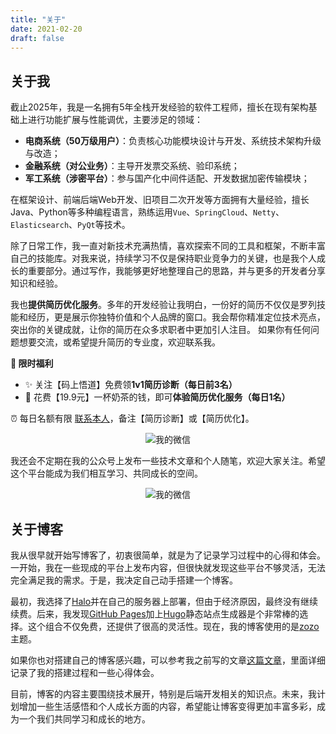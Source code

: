 ```yaml
---
title: "关于"
date: 2021-02-20
draft: false
---
```


## 关于我
截止2025年，我是一名拥有5年全栈开发经验的软件工程师，擅长在现有架构基础上进行功能扩展与性能调优，主要涉足的领域：
- **电商系统（50万级用户）**：负责核心功能模块设计与开发、系统技术架构升级与改造；
- **金融系统（对公业务）**：主导开发票交系统、验印系统；
- **军工系统（涉密平台）**：参与国产化中间件适配、开发数据加密传输模块；

在框架设计、前端后端Web开发、旧项目二次开发等方面拥有大量经验，擅长Java、Python等多种编程语言，熟练运用`Vue`、`SpringCloud`、`Netty`、`Elasticsearch`、`PyQt`等技术。

除了日常工作，我一直对新技术充满热情，喜欢探索不同的工具和框架，不断丰富自己的技能库。对我来说，持续学习不仅是保持职业竞争力的关键，也是我个人成长的重要部分。通过写作，我能够更好地整理自己的思路，并与更多的开发者分享知识和经验。

我也**提供简历优化服务**。多年的开发经验让我明白，一份好的简历不仅仅是罗列技能和经历，更是展示你独特价值和个人品牌的窗口。我会帮你精准定位技术亮点，突出你的关键成就，让你的简历在众多求职者中更加引人注目。
如果你有任何问题想要交流，或希望提升简历的专业度，欢迎联系我。

**🎁 限时福利**
- ✨ 关注【码上悟道】免费领**1v1简历诊断（每日前3名）**
- 💼 花费【19.9元】一杯奶茶的钱，即可**体验简历优化服务（每日1名）**

⏰ 每日名额有限 [联系本人](/about/)，备注【简历诊断】或【简历优化】。

<div style="text-align: center;">
    <img src="/posts/annex/images/essays/self微信.png" alt="我的微信" style="max-width: 33%; height: auto;">
</div>

我还会不定期在我的公众号上发布一些技术文章和个人随笔，欢迎大家关注。希望这个平台能成为我们相互学习、共同成长的空间。
<div style="text-align: center;">
    <img src="/posts/annex/images/essays/来点Java.png" alt="我的微信" style="max-width: 50%; height: auto;">
</div>

## 关于博客
我从很早就开始写博客了，初衷很简单，就是为了记录学习过程中的心得和体会。一开始，我在一些现成的平台上发布内容，但很快就发现这些平台不够灵活，无法完全满足我的需求。于是，我决定自己动手搭建一个博客。

最初，我选择了[Halo](https://gitee.com/halo-dev/halo)并在自己的服务器上部署，但由于经济原因，最终没有继续续费。后来，我发现[GitHub Pages](https://docs.github.com/zh/pages/getting-started-with-github-pages)加上[Hugo](https://gohugo.io)静态站点生成器是个非常棒的选择。这个组合不仅免费，还提供了很高的灵活性。现在，我的博客使用的是[zozo](https://github.com/varkai/hugo-theme-zozo)主题。

如果你也对搭建自己的博客感兴趣，可以参考我之前写的文章[这篇文章](/posts/essays/build-blog/)，里面详细记录了我的搭建过程和一些心得体会。

目前，博客的内容主要围绕技术展开，特别是后端开发相关的知识点。未来，我计划增加一些生活感悟和个人成长方面的内容，希望能让博客变得更加丰富多彩，成为一个我们共同学习和成长的地方。
